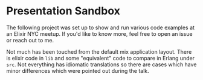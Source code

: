 # Presentation Sandbox

The following project was set up to show and run various code examples
at an Elixir NYC meetup. If you'd like to know more, feel free to open
an issue or reach out to me.

Not much has been touched from the default mix application layout. There
is elixir code in `lib` and some "equivalent" code to compare in Erlang
under `src`. Not everything has idiomatic translations so there are
cases which have minor differences which were pointed out during the talk.
